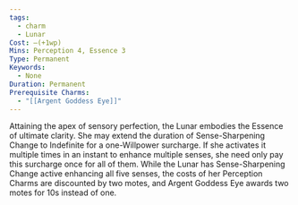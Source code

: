 ```yaml
---
tags:
  - charm
  - Lunar
Cost: —(+1wp)
Mins: Perception 4, Essence 3
Type: Permanent
Keywords:
  - None
Duration: Permanent
Prerequisite Charms:
  - "[[Argent Goddess Eye]]"
---
```

Attaining the apex of sensory perfection, the Lunar embodies the Essence of ultimate clarity. She may extend the duration of Sense-Sharpening Change to Indefinite for a one-Willpower surcharge. If she activates it multiple times in an instant to enhance multiple senses, she need only pay this surcharge once for all of them. While the Lunar has Sense-Sharpening Change active enhancing all five senses, the costs of her Perception Charms are discounted by two motes, and Argent Goddess Eye awards two motes for 10s instead of one.